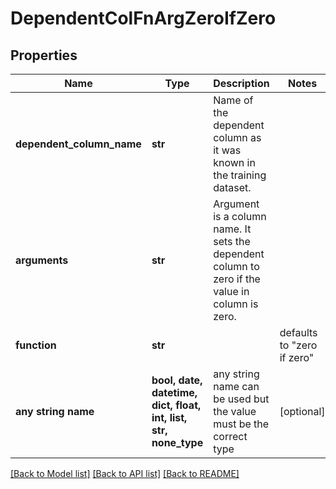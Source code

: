 # DependentColFnArgZeroIfZero


## Properties
Name | Type | Description | Notes
------------ | ------------- | ------------- | -------------
**dependent_column_name** | **str** | Name of the dependent column as it was known in the training dataset. | 
**arguments** | **str** | Argument is a column name. It sets the dependent column to zero if the value in column is zero.  | 
**function** | **str** |  | defaults to "zero if zero"
**any string name** | **bool, date, datetime, dict, float, int, list, str, none_type** | any string name can be used but the value must be the correct type | [optional]

[[Back to Model list]](../README.md#documentation-for-models) [[Back to API list]](../README.md#documentation-for-api-endpoints) [[Back to README]](../README.md)


